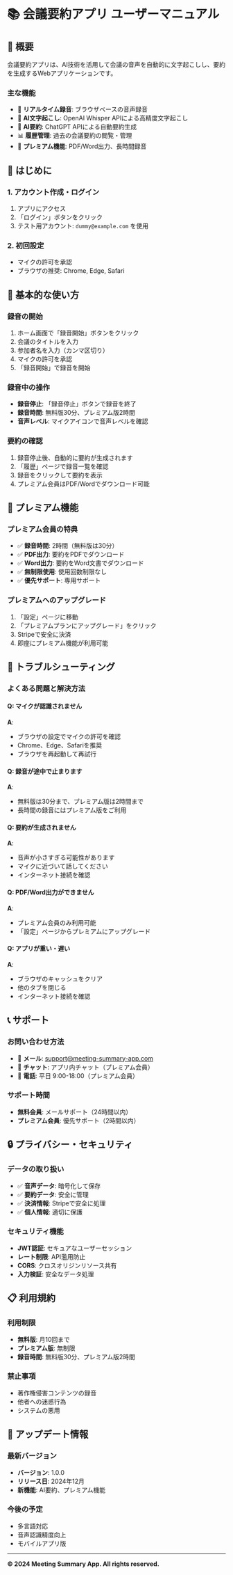 # 📚 会議要約アプリ ユーザーマニュアル

## 🎯 概要

会議要約アプリは、AI技術を活用して会議の音声を自動的に文字起こしし、要約を生成するWebアプリケーションです。

### 主な機能
- 🎤 **リアルタイム録音**: ブラウザベースの音声録音
- 🤖 **AI文字起こし**: OpenAI Whisper APIによる高精度文字起こし
- 📝 **AI要約**: ChatGPT APIによる自動要約生成
- 📊 **履歴管理**: 過去の会議要約の閲覧・管理
- 💎 **プレミアム機能**: PDF/Word出力、長時間録音

## 🚀 はじめに

### 1. アカウント作成・ログイン
1. アプリにアクセス
2. 「ログイン」ボタンをクリック
3. テスト用アカウント: `dummy@example.com` を使用

### 2. 初回設定
- マイクの許可を承認
- ブラウザの推奨: Chrome, Edge, Safari

## 📱 基本的な使い方

### 録音の開始
1. ホーム画面で「録音開始」ボタンをクリック
2. 会議のタイトルを入力
3. 参加者名を入力（カンマ区切り）
4. マイクの許可を承認
5. 「録音開始」で録音を開始

### 録音中の操作
- **録音停止**: 「録音停止」ボタンで録音を終了
- **録音時間**: 無料版30分、プレミアム版2時間
- **音声レベル**: マイクアイコンで音声レベルを確認

### 要約の確認
1. 録音停止後、自動的に要約が生成されます
2. 「履歴」ページで録音一覧を確認
3. 録音をクリックして要約を表示
4. プレミアム会員はPDF/Wordでダウンロード可能

## 💎 プレミアム機能

### プレミアム会員の特典
- ✅ **録音時間**: 2時間（無料版は30分）
- ✅ **PDF出力**: 要約をPDFでダウンロード
- ✅ **Word出力**: 要約をWord文書でダウンロード
- ✅ **無制限使用**: 使用回数制限なし
- ✅ **優先サポート**: 専用サポート

### プレミアムへのアップグレード
1. 「設定」ページに移動
2. 「プレミアムプランにアップグレード」をクリック
3. Stripeで安全に決済
4. 即座にプレミアム機能が利用可能

## 🔧 トラブルシューティング

### よくある問題と解決方法

#### Q: マイクが認識されません
**A**: 
- ブラウザの設定でマイクの許可を確認
- Chrome、Edge、Safariを推奨
- ブラウザを再起動して再試行

#### Q: 録音が途中で止まります
**A**: 
- 無料版は30分まで、プレミアム版は2時間まで
- 長時間の録音にはプレミアム版をご利用

#### Q: 要約が生成されません
**A**: 
- 音声が小さすぎる可能性があります
- マイクに近づいて話してください
- インターネット接続を確認

#### Q: PDF/Word出力ができません
**A**: 
- プレミアム会員のみ利用可能
- 「設定」ページからプレミアムにアップグレード

#### Q: アプリが重い・遅い
**A**: 
- ブラウザのキャッシュをクリア
- 他のタブを閉じる
- インターネット接続を確認

## 📞 サポート

### お問い合わせ方法
- 📧 **メール**: support@meeting-summary-app.com
- 💬 **チャット**: アプリ内チャット（プレミアム会員）
- 📱 **電話**: 平日 9:00-18:00（プレミアム会員）

### サポート時間
- **無料会員**: メールサポート（24時間以内）
- **プレミアム会員**: 優先サポート（2時間以内）

## 🔒 プライバシー・セキュリティ

### データの取り扱い
- ✅ **音声データ**: 暗号化して保存
- ✅ **要約データ**: 安全に管理
- ✅ **決済情報**: Stripeで安全に処理
- ✅ **個人情報**: 適切に保護

### セキュリティ機能
- **JWT認証**: セキュアなユーザーセッション
- **レート制限**: API濫用防止
- **CORS**: クロスオリジンリソース共有
- **入力検証**: 安全なデータ処理

## 📋 利用規約

### 利用制限
- **無料版**: 月10回まで
- **プレミアム版**: 無制限
- **録音時間**: 無料版30分、プレミアム版2時間

### 禁止事項
- 著作権侵害コンテンツの録音
- 他者への迷惑行為
- システムの悪用

## 🔄 アップデート情報

### 最新バージョン
- **バージョン**: 1.0.0
- **リリース日**: 2024年12月
- **新機能**: AI要約、プレミアム機能

### 今後の予定
- 多言語対応
- 音声認識精度向上
- モバイルアプリ版

---

**© 2024 Meeting Summary App. All rights reserved.** 